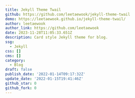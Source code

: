 ```yaml
---
title: Jekyll Theme Twail
github: https://github.com/leetaewook/jekyll-theme-twail
demo: https://leetaewook.github.io/jekyll-theme-twail/
author: leetaewook
author_link: https://github.com/leetaewook
date: 2023-11-28T11:05:33.651Z
description: Card style Jekyll theme for blog.
ssg:
  - Jekyll
css: []
cms: []
category:
  - Blog
draft: false
publish_date: '2022-01-14T09:17:32Z'
update_date: '2022-01-15T19:41:46Z'
github_star: 0
github_fork: 0
---
```


